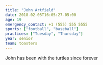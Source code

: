 ```yaml
---
title: "John Artfield"
date: 2018-02-05T16:05:27-05:00
age: 19
emergency_contact: +1 (555) 555 5555
sports: ["football", "baseball"]
practices: ["Tuesday", "Thursday"]
year: senior
team: toasters
---
```


John has been with the turtles since forever

